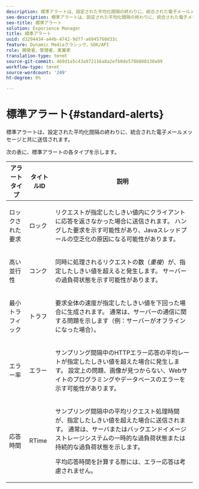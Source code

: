 ```yaml
---
description: 標準アラートは、設定された平均化間隔の終わりに、統合された電子メールメッセージと共に送信されます。
seo-description: 標準アラートは、設定された平均化間隔の終わりに、統合された電子メールメッセージと共に送信されます。
seo-title: 標準アラート
solution: Experience Manager
title: 標準アラート
uuid: d3294434-a44b-4742-9d77-a6945760d33c
feature: Dynamic Mediaクラシック，SDK/API
role: 開発者、管理者、実業家
translation-type: tm+mt
source-git-commit: 469d1a5c43a972116a8a2efb0de5708800130a99
workflow-type: tm+mt
source-wordcount: '249'
ht-degree: 0%

---
```



# 標準アラート{#standard-alerts}

標準アラートは、設定された平均化間隔の終わりに、統合された電子メールメッセージと共に送信されます。

次の表に、標準アラートの各タイプを示します。

<table id="table_02611F1B920E48A6973BFA969CA564EB"> 
 <thead> 
  <tr> 
   <th class="entry"> <b>アラートタイプ</b> </th> 
   <th class="entry"> <b>タイトルID</b> </th> 
   <th class="entry"> <b>説明</b> </th> 
  </tr> 
 </thead>
 <tbody> 
  <tr> 
   <td> <p>ロックされた要求 </p> </td> 
   <td> <p>ロック </p> </td> 
   <td> <p>リクエストが指定したしきい値内にクライアントに応答を返さなかった場合に送信されます。 ハングした要求を示す可能性があり、Javaスレッドプールの空乏化の原因になる可能性があります。 </p> </td> 
  </tr> 
  <tr> 
   <td> <p>高い並行性 </p> </td> 
   <td> <p>コンク </p> </td> 
   <td> 同時に処理されるリクエストの数（<i>重複</i>）が、指定したしきい値を超えると発生します。 サーバーの過負荷状態を示す可能性があります。 </td> 
  </tr> 
  <tr> 
   <td> <p>最小トラフィック </p> </td> 
   <td> <p>トラフ </p> </td> 
   <td> <p>要求全体の速度が指定したしきい値を下回った場合に生成されます。 通常は、サーバーの通信に関する問題を示します（例：サーバーがオフラインになった場合）。 </p> </td> 
  </tr> 
  <tr> 
   <td> <p>エラー率 </p> </td> 
   <td> <p>エラー </p> </td> 
   <td> <p>サンプリング間隔中のHTTPエラー応答の平均レートが指定したしきい値を超えた場合に発生します。 設定上の問題、画像が見つからない、Webサイトのプログラミングやデータベースのエラーを示す可能性があります。 </p> </td> 
  </tr> 
  <tr> 
   <td> <p>応答時間 </p> </td> 
   <td> <p>RTime </p> </td> 
   <td> <p>サンプリング間隔中の平均リクエスト処理時間が、指定したしきい値を超えた場合に送信されます。 通常は、サーバまたはバックエンドイメージストレージシステムの一時的な過負荷状態または持続的な過負荷状態を示します。 </p> <p>平均応答時間を計算する際には、エラー応答は考慮されません。 </p> </td> 
  </tr> 
 </tbody> 
</table>

